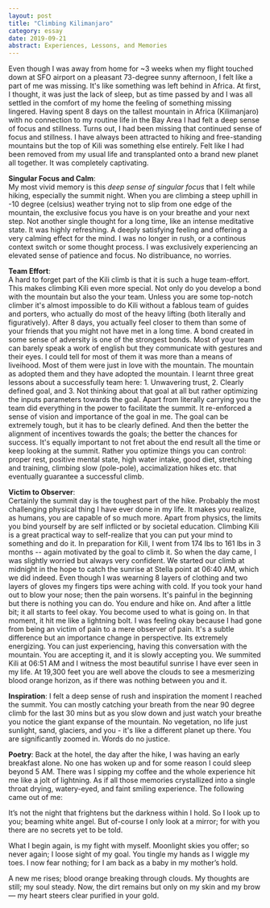 ```yaml
---
layout: post
title: "Climbing Kilimanjaro"
category: essay
date: 2019-09-21
abstract: Experiences, Lessons, and Memories
---
```


Even though I was away from home for ~3 weeks when my flight touched down at SFO airport on a pleasant 73-degree sunny afternoon, I felt like a part of me was missing. It's like something was left behind in Africa. At first, I thought, it was just the lack of sleep, but as time passed by and I was all settled in the comfort of my home the feeling of something missing lingered. Having spent 8 days on the tallest mountain in Africa (Kilimanjaro) with no connection to my routine life in the Bay Area I had felt a deep sense of focus and stillness. Turns out, I had been missing that continued sense of focus and stillness. I have always been attracted to hiking and free-standing mountains but the top of Kili was something else entirely. Felt like I had been removed from my usual life and transplanted onto a brand new planet all together. It was completely captivating. 

**Singular Focus and Calm**:  
My most vivid memory is this *deep sense of singular focus* that I felt while hiking, especially the summit night. When you are climbing a steep uphill in -10 degree (celsius) weather trying not to slip from one edge of the mountain, the exclusive focus you have is on your breathe and your next step. Not another single thought for a long time, like an intense meditative state. It was highly refreshing. A deeply satisfying feeling and offering a very calming effect for the mind. I was no longer in rush, or a continous context switch or some thought process. I was exclusively experiencing an elevated sense of patience and focus. No distribuance, no worries. 

**Team Effort**:  
A hard to forget part of the Kili climb is that it is such a huge team-effort. This makes climbing Kili even more special. Not only do you develop a bond with the mountain but also the your team. Unless you are some top-notch climber it's almost impossible to do Kili without a fablous team of guides and porters, who actually do most of the heavy lifting (both literally and figuratively). After 8 days, you actually feel closer to them than some of your friends that you might not have met in a long time. A bond created in some sense of adversity is one of the strongest bonds. Most of your team can barely speak a work of english but they communicate with gestures and their eyes. I could tell for most of them it was more than a means of liveihood. Most of them were just in love with the mountain. The mountain as adopted them and they have adopted the mountain. I learnt three great lessons about a successfully team here: 1. Unwavering trust, 2. Clearly defined goal, and 3. Not thinking about that goal at all but rather optimizing the inputs parameters towards the goal. Apart from literally carrying you the team did everything in the power to facilitate the summit. It re-enforced a sense of vision and importance of the goal in me. The goal can be extremely tough, but it has to be clearly defined. And then the better the alignment of incentives towards the goals; the better the chances for success. It's equally important to not fret about the end result all the time or keep looking at the summit. Rather you optimize things you can control: proper rest, positive mental state, high water intake, good diet, stretching and training, climbing slow (pole-pole), accimalization hikes etc. that eventually guarantee a successful climb. 

**Victim to Observer**:  
Certainly the summit day is the toughest part of the hike. Probably the most challenging physical thing I have ever done in my life. It makes you realize, as humans, you are capable of so much more. Apart from physics, the limits you bind yourself by are self inflicted or by societal education. Climbing Kili is a great practical way to self-realize that you can put your mind to something and do it. In preparation for Kili, I went from 174 lbs to 161 lbs in 3 months -- again motivated by the goal to climb it. So when the day came, I was slightly worried but always very confident. We started our climb at midnight in the hope to catch the sunrise at Stella point at 06:40 AM, which we did indeed. Even though I was wearning 8 layers of clothing and two layers of gloves my fingers tips were aching with cold. If you took your hand out to blow your nose; then the pain worsens. It's painful in the beginning but there is nothing you can do. You endure and hike on. And after a little bit; it all starts to feel okay. You become used to what is going on. In that moment, it hit me like a lightning bolt. I was feeling okay because I had gone from being an victim of pain to a mere observer of pain. It's a subtle difference but an importance change in perspective. Its extremely energizing. You can just experiencing, having this conversation with the mountain. You are accepting it, and it is slowly accepting you. We summited Kili at 06:51 AM and I witness the most beautiful sunrise I have ever seen in my life. At 19,300 feet you are well above the clouds to see a mesmerizing blood orange horizon, as if there was nothing between you and it.

**Inspiration**: 
I felt a deep sense of rush and inspiration the moment I reached the summit. You can mostly catching your breath from the near 90 degree climb for the last 30 mins but as you slow down and just watch your breathe you notice the giant expanse of the mountain. No vegetation, no life just sunlight, sand, glaciers, and you - it's like a different planet up there. You are significantly zoomed in. Words do no justice. 

**Poetry**: 
Back at the hotel, the day after the hike, I was having an early breakfast alone. No one has woken up and for some reason I could sleep beyond 5 AM. There was I sipping my coffee and the whole experience hit me like a jolt of lightning. As if all those memories crystallized into a single throat drying, watery-eyed, and faint smiling experience. The following came out of me: 

It’s not the night that frightens but the darkness within I hold. So I look up to you; beaming white angel. But of-course I only look at a mirror; for with you there are no secrets yet to be told.

What I begin again, is my fight with myself. Moonlight skies you offer; so never again; I loose sight of my goal. You tingle my hands as I wiggle my toes. I now fear nothing; for I am back as a baby in my mother’s hold.

A new me rises; blood orange breaking through clouds. My thoughts are still; my soul steady.
Now, the dirt remains but only on my skin and my brow — my heart steers clear purified in your gold.
